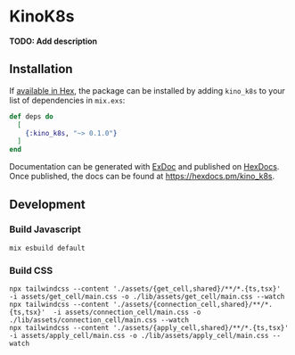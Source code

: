 # KinoK8s

**TODO: Add description**

## Installation

If [available in Hex](https://hex.pm/docs/publish), the package can be installed
by adding `kino_k8s` to your list of dependencies in `mix.exs`:

```elixir
def deps do
  [
    {:kino_k8s, "~> 0.1.0"}
  ]
end
```

Documentation can be generated with [ExDoc](https://github.com/elixir-lang/ex_doc)
and published on [HexDocs](https://hexdocs.pm). Once published, the docs can
be found at <https://hexdocs.pm/kino_k8s>.

## Development

### Build Javascript

```
mix esbuild default
```

### Build CSS

```
npx tailwindcss --content './assets/{get_cell,shared}/**/*.{ts,tsx}'  -i assets/get_cell/main.css -o ./lib/assets/get_cell/main.css --watch
npx tailwindcss --content './assets/{connection_cell,shared}/**/*.{ts,tsx}'  -i assets/connection_cell/main.css -o ./lib/assets/connection_cell/main.css --watch
npx tailwindcss --content './assets/{apply_cell,shared}/**/*.{ts,tsx}'  -i assets/apply_cell/main.css -o ./lib/assets/apply_cell/main.css --watch

```
